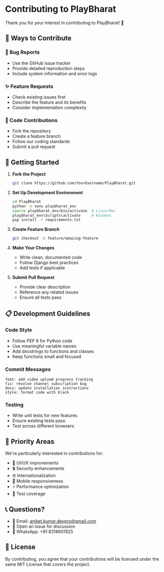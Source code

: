 # Contributing to PlayBharat

Thank you for your interest in contributing to PlayBharat! 🎉

## 🌟 Ways to Contribute

### 🐛 Bug Reports
- Use the GitHub issue tracker
- Provide detailed reproduction steps
- Include system information and error logs

### ✨ Feature Requests
- Check existing issues first
- Describe the feature and its benefits
- Consider implementation complexity

### 🔧 Code Contributions
- Fork the repository
- Create a feature branch
- Follow our coding standards
- Submit a pull request

## 🚀 Getting Started

1. **Fork the Project**
   ```bash
   git clone https://github.com/YourUsername/PlayBharat.git
   ```

2. **Set Up Development Environment**
   ```bash
   cd PlayBharat
   python -m venv playbharat_env
   source playbharat_env/bin/activate  # Linux/Mac
   playbharat_env\Scripts\activate     # Windows
   pip install -r requirements.txt
   ```

3. **Create Feature Branch**
   ```bash
   git checkout -b feature/amazing-feature
   ```

4. **Make Your Changes**
   - Write clean, documented code
   - Follow Django best practices
   - Add tests if applicable

5. **Submit Pull Request**
   - Provide clear description
   - Reference any related issues
   - Ensure all tests pass

## 📋 Development Guidelines

### Code Style
- Follow PEP 8 for Python code
- Use meaningful variable names
- Add docstrings to functions and classes
- Keep functions small and focused

### Commit Messages
```
feat: add video upload progress tracking
fix: resolve channel subscription bug
docs: update installation instructions
style: format code with black
```

### Testing
- Write unit tests for new features
- Ensure existing tests pass
- Test across different browsers

## 🎯 Priority Areas

We're particularly interested in contributions for:
- 🎨 UI/UX improvements
- 🔒 Security enhancements
- 🌐 Internationalization
- 📱 Mobile responsiveness
- ⚡ Performance optimization
- 🧪 Test coverage

## 📞 Questions?

- 📧 Email: aniket.kumar.devpro@gmail.com
- 💬 Open an issue for discussion
- 📱 WhatsApp: +91 8318601925

## 📄 License

By contributing, you agree that your contributions will be licensed under the same MIT License that covers the project.
